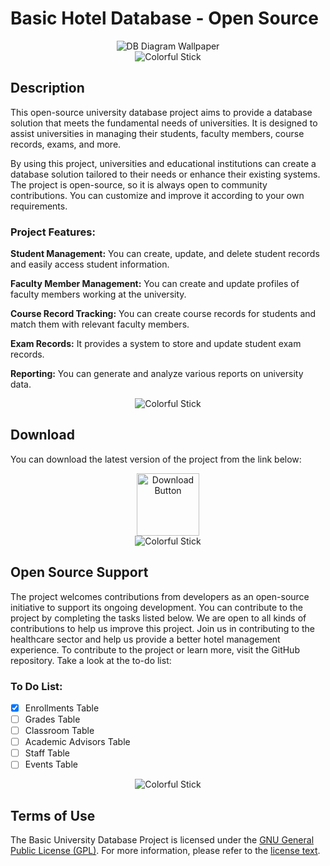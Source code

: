 # Basic Hotel Database - Open Source

<!-- KAPAK FOTOĞRAFI -->
<div style="text-align:center;">
    <img src="https://raw.githubusercontent.com/beydah/HotelDB-OpenSRC/main/ASSET/Hotel_DB_Diagram.png" alt="DB Diagram Wallpaper">
</div>
<div style="text-align:center;">
    <img src="https://i.imgur.com/waxVImv.png" alt="Colorful Stick">
</div>

## Description

This open-source university database project aims to provide a database solution that meets the fundamental needs of universities. It is designed to assist universities in managing their students, faculty members, course records, exams, and more.

By using this project, universities and educational institutions can create a database solution tailored to their needs or enhance their existing systems. The project is open-source, so it is always open to community contributions. You can customize and improve it according to your own requirements.

### Project Features:

**Student Management:** You can create, update, and delete student records and easily access student information.

**Faculty Member Management:** You can create and update profiles of faculty members working at the university.

**Course Record Tracking:** You can create course records for students and match them with relevant faculty members.

**Exam Records:** It provides a system to store and update student exam records.

**Reporting:** You can generate and analyze various reports on university data.

<div style="text-align:center;">
    <img src="https://i.imgur.com/waxVImv.png" alt="Colorful Stick">
</div>

## Download

You can download the latest version of the project from the link below:

<div style="text-align:center;">
    <a href="https://github.com/beydah/HotelDB-OpenSRC/raw/main/DATABASE/Hotel_DB.bak">
        <img src="https://raw.githubusercontent.com/beydah/Assets-Repository/6124749180f95990813b306a33f9cd5fa8a32397/images/downloadButton.svg" alt="Download Button" height="100">
    </a>
</div>
<div style="text-align:center;">
    <img src="https://i.imgur.com/waxVImv.png" alt="Colorful Stick">
</div>

## Open Source Support

The project welcomes contributions from developers as an open-source initiative to support its ongoing development. You can contribute to the project by completing the tasks listed below.
We are open to all kinds of contributions to help us improve this project. Join us in contributing to the healthcare sector and help us provide a better hotel management experience.
To contribute to the project or learn more, visit the GitHub repository. Take a look at the to-do list:

### To Do List:

- [x] Enrollments Table
- [ ] Grades Table
- [ ] Classroom Table
- [ ] Academic Advisors Table
- [ ] Staff Table
- [ ] Events Table

<div style="text-align:center;">
    <img src="https://i.imgur.com/waxVImv.png" alt="Colorful Stick">
</div>

## Terms of Use

The Basic University Database Project is licensed under the [GNU General Public License (GPL)](https://github.com/beydah/HotelDB-OpenSRC/blob/main/LICENSE). For more information, please refer to the [license text](https://github.com/beydah/HotelDB-OpenSRC/blob/main/LICENSE).
